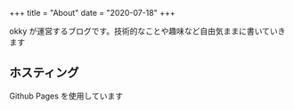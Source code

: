 +++
title = "About"
date = "2020-07-18"
+++

okky が運営するブログです。技術的なことや趣味など自由気ままに書いていきます

## ホスティング

Github Pages を使用しています
